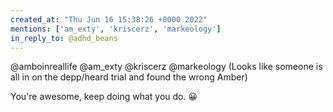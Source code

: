 ```yaml
---
created_at: "Thu Jun 16 15:38:26 +0000 2022"
mentions: ['am_exty', 'kriscerz', 'markeology']
in_reply_to: @adhd_beans
---
```


@amboinreallife @am_exty @kriscerz @markeology (Looks like someone is all in on the depp/heard trial and found the wrong Amber)

You're awesome, keep doing what you do. 😀